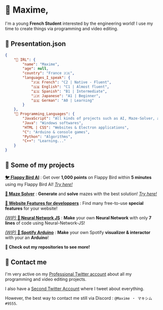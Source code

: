 # 👋 Maxime,
I'm a young **French Student** interested by the engineering world! I use my time to create things via programming and video editing.

## 📜 Presentation.json
```json
{
    "🧔 IRL": {
        "name": "Maxime",
        "age": null,
        "country": "France 🇫🇷",
        "languages_I_speak": {
            "🇫🇷 French": "C2 | Native - Fluent",
            "🇬🇧 English": "C1 | Almost fluent",
            "🇪🇸 Spanish": "B1 | Intermediate",
            "🇯🇵 Japanese": "A1 | Beginner",
            "🇩🇪 German": "A0 | Learning"
        }
    },
    "💬 Programming_Languages": {
        "JavaScript": "All kinds of projects such as AI, Maze-Solver, applications, ...",
        "Java": "Windows softwares",
        "HTML | CSS": "Websites & Electron applications",
        "C": "Arduino & console games",
        "Python": "Algorithms",
        "C++": "Learning..."
    }
}
```

## 📁 Some of my projects

[**🐦 Flappy Bird AI**](https://github.com/Maximus220/FlappyBirdAI) : Get over __1,000 points__ on Flappy Bird within __5 minutes__ using my Flappy Bird AI! [*Try here!*](https://maximus220.github.io/FlappyBirdAI/)

[**🔐 Maze Solver**](https://github.com/Maximus220/maze-solver) : __Generate__ and __solve__ mazes with the best solution! [*Try here!*](https://maximus220.github.io/maze-solver/)

[**📜 Website Features for developpers**](https://github.com/Maximus220/website-features) : Find many free-to-use __special features__ for your website!

[*(WIP)* **🧠 Neural Network JS**]() : __Make__ your own __Neural Network__ with only __7 lines__ of code using Neural-Network-JS!

[*(WIP)* **🎵 Spotify Arduino**](https://github.com/Maximus220/music-arduino) : __Make__ your own Spotify __visualizer & interactor__ with your an __Arduino__!

**🎉 Check out my repositories to see more!**

## 📢 Contact me

I'm very active on my [Professional Twitter account](https://twitter.com/Maximus_pro_) about all my programming and video editing projects.

I also have a [Second Twitter Account](https://twitter.com/Maximus22_) where I tweet about everything.

However, the best way to contact me still via Discord : ``@Maxime ・ マキシム#9555``.
